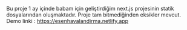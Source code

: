 Bu proje 1 ay içinde babam için geliştirdiğim next.js projesinin statik dosyalarından oluşmaktadır. Proje tam bitmediğinden eksikler mevcut. Demo linki : https://esenhavalandirma.netlify.app
